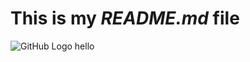 # This is my *README.md* file
![GitHub Logo](https://assets-cdn.github.com/images/modules/logos_page/Octocat.png)
hello
